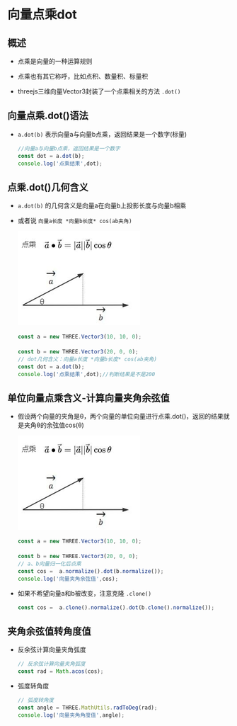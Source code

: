 # 向量点乘dot

## 概述

+ 点乘是向量的一种运算规则
+ 点乘也有其它称呼，比如点积、数量积、标量积

+ threejs三维向量Vector3封装了一个点乘相关的方法 `.dot()`

## 向量点乘.dot()语法

+ `a.dot(b)` 表示向量a与向量b点乘，返回结果是一个数字(标量)

  ```js
  //向量a与向量b点乘，返回结果是一个数字
  const dot = a.dot(b);
  console.log('点乘结果',dot);
  ```

## 点乘.dot()几何含义

+ `a.dot(b)` 的几何含义是向量a在向量b上投影长度与向量b相乘
+ 或者说 `向量a长度 *向量b长度* cos(ab夹角)`

  ![向量a和b点乘几何含义](./images/向量a和b点乘几何含义.jpg)

  ```js
  const a = new THREE.Vector3(10, 10, 0);

  const b = new THREE.Vector3(20, 0, 0);
  // dot几何含义：向量a长度 *向量b长度* cos(ab夹角)
  const dot = a.dot(b);
  console.log('点乘结果',dot);//判断结果是不是200
  ```

## 单位向量点乘含义-计算向量夹角余弦值

+ 假设两个向量的夹角是θ，两个向量的单位向量进行点乘.dot()，返回的结果就是夹角θ的余弦值cos(θ)

  ![向量a和b点乘几何含义](./images/向量a和b点乘几何含义.jpg)

  ```js
  const a = new THREE.Vector3(10, 10, 0);

  const b = new THREE.Vector3(20, 0, 0);
  // a、b向量归一化后点乘
  const cos =  a.normalize().dot(b.normalize());
  console.log('向量夹角余弦值',cos);
  ```

+ 如果不希望向量a和b被改变，注意克隆 `.clone()`

  ```js
  const cos =  a.clone().normalize().dot(b.clone().normalize());
  ```

## 夹角余弦值转角度值

+ 反余弦计算向量夹角弧度

  ```js
  // 反余弦计算向量夹角弧度
  const rad = Math.acos(cos);
  ```

+ 弧度转角度

  ```js
  // 弧度转角度
  const angle = THREE.MathUtils.radToDeg(rad);
  console.log('向量夹角角度值',angle);
  ```
